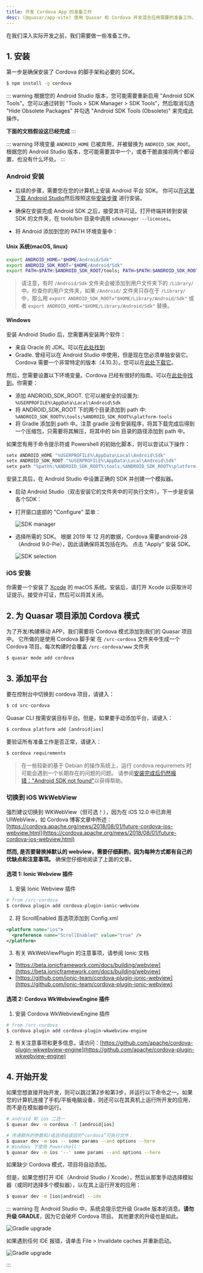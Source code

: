 ```yaml
---
title: 开发 Cordova App 的准备工作
desc: (@quasar/app-vite) 使用 Quasar 和 Cordova 开发混合应用需要的准备工作。
---
```


在我们深入实际开发之前，我们需要做一些准备工作。

## 1. 安装
第一步是确保安装了 Cordova 的脚手架和必要的 SDK。

```bash
$ npm install -g cordova
```

::: warning
根据您的 Android Studio 版本，您可能需要重新启用 "Android SDK Tools"。您可以通过转到 "Tools > SDK Manager > SDK Tools”，然后取消勾选 "Hide Obsolete Packages" 并勾选 "Android SDK Tools (Obsolete)" 来完成此操作。

**下面的文档假设这已经完成**
:::

::: warning
环境变量  `ANDROID_HOME`  已被弃用，并被替换为  `ANDROID_SDK_ROOT`。根据您的 Android Studio 版本，您可能需要其中一个，或者干脆直接将两个都设置，也没有什么坏处。
:::

### Android 安装

* 后续的步骤，需要您在您的计算机上安装 Android 平台 SDK。 你可以[在这里下载 Android Studio](https://developer.android.com/studio/index.html)然后按照这些[安装步骤](https://developer.android.com/studio/install.html) 进行安装。

* 确保在安装完成 Android SDK 之后，接受其许可证。打开终端并转到安装 SDK 的文件夹，在 tools/bin 目录中调用 `sdkmanager --licenses`。

* 将 Android 添加到您的 PATH 环境变量中：

#### Unix 系统(macOS, linux)

```bash
export ANDROID_HOME="$HOME/Android/Sdk"
export ANDROID_SDK_ROOT="$HOME/Android/Sdk"
export PATH=$PATH:$ANDROID_SDK_ROOT/tools; PATH=$PATH:$ANDROID_SDK_ROOT/platform-tools
```

> 请注意，有时 `/Android/Sdk` 文件夹会被添加到用户文件夹下的 `/Library/` 中。检查你的用户文件夹，如果 `/Android/` 文件夹只存在于 `/Library/` 中，那么用 `export ANDROID_SDK_ROOT="$HOME/Library/Android/Sdk"` 或者 `export ANDROID_HOME="$HOME/Library/Android/Sdk"` 替换。

#### Windows

安装 Android Studio 后，您需要再安装两个软件：
* 来自 Oracle 的 JDK。可以在[此处找到](https://www.oracle.com/technetwork/java/javase/downloads/jdk8-downloads-2133151.html)
* Gradle. 曾经可以在 Android Studio 中使用，但是现在您必须单独安装它。Cordova 需要一个非常特定的版本（4.10.3）。您可以在[此处下载它](https://downloads.gradle-dn.com/distributions/gradle-4.10.3-all.zip)。

然后，您需要设置以下环境变量。Cordova 已经有很好的指南。可以在[此处中找到](https://cordova.apache.org/docs/en/latest/guide/platforms/android/#setting-environment-variables)。你需要：

* 添加 ANDROID_SDK_ROOT. 它可以被安全的设置为: `%USERPROFILE%\AppData\Local\Android\Sdk`
* 将 ANDROID_SDK_ROOT 下的两个目录添加到 path 中:   `%ANDROID_SDK_ROOT%\tools;%ANDROID_SDK_ROOT%\platform-tools`
* 将 Gradle 添加到 path 中。注意 gradle 没有安装程序，将其下载完成后得到一个压缩包，只需要将其解压，将其中的 bin 目录的路径添加到 path 中。

如果您有用于命令提示符或 Powershell 的初始化脚本，则可以尝试以下操作：
```bash
setx ANDROID_HOME "%USERPROFILE%\AppData\Local\Android\Sdk"
setx ANDROID_SDK_ROOT "%USERPROFILE%\AppData\Local\Android\Sdk"
setx path "%path%;%ANDROID_SDK_ROOT%\tools;%ANDROID_SDK_ROOT%\platform-tools;<gradle_path>\bin;"
```

安装工具后，在 Android Studio 中设置正确的 SDK 并创建一个模拟器。

* 启动 Android Studio（双击安装它的文件夹中的可执行文件）。下一步是安装各个SDK：

* 打开窗口底部的 "Configure" 菜单：

  ![SDK manager](https://cdn.quasar.dev/img/Android-Studio-SDK-Menu.png "SDK manager")

* 选择所需的 SDK。 根据 2019 年 12 月的数据，Cordova 需要android-28（Android 9.0-Pie），因此请确保将其包括在内。 点击 "Apply" 安装 SDK。

  ![SDK selection](https://cdn.quasar.dev/img/Android-Studio-SDK-selection.png "SDK selection")

### iOS 安装

你需要一个安装了 [Xcode](https://developer.apple.com/xcode/) 的 macOS 系统。安装后，请打开 Xcode 以获取许可证提示。接受许可证，然后可以将其关闭。

## 2. 为 Quasar 项目添加 Cordova 模式

为了开发/构建移动 APP，我们需要将 Cordova 模式添加到我们的 Quasar 项目中。 它所做的是使用 Cordova 脚手架 在 `/src-cordova` 文件夹中生成一个 Cordova 项目。每次构建时会覆盖 `/src-cordova/www` 文件夹

```bash
$ quasar mode add cordova
```

## 3. 添加平台
要在控制台中切换到 cordova 项目，请键入：

```bash
$ cd src-cordova
```

Quasar CLI 按需安装目标平台。但是，如果要手动添加平台，请键入：

```bash
$ cordova platform add [android|ios]
```
要验证所有准备工作是否正常，请键入：

```bash
$ cordova requirements
```

> 在一些较新的基于 Debian 的操作系统上，运行 cordova requiremets 时可能会遇到一个长期存在的问题的问题。 请参阅[安装完成后仍然报错："Android SDK not found"](/quasar-cli-vite/developing-cordova-apps/troubleshooting-and-tips#Android-SDK-not-found-after-installation-of-the-SDK)以获得帮助。


### 切换到 iOS WkWebView

强烈建议切换到 WKWebView（但可选！），因为在 iOS 12.0 中已弃用 UIWebView，如 Cordova 博客文章中所述：
 [https://cordova.apache.org/news/2018/08/01/future-cordova-ios-webview.html](https://cordova.apache.org/news/2018/08/01/future-cordova-ios-webview.html)

**然而, 是否要替换掉默认的 webview，需要仔细斟酌，因为每种方式都有自己的优缺点和注意事项。** 确保您仔细地阅读了上面的文章。

#### 选项 1: Ionic Webview 插件

1. 安装 Ionic Webview 插件

```bash
# from /src-cordova
$ cordova plugin add cordova-plugin-ionic-webview
```

2. 将 ScrollEnabled 首选项添加到 Config.xml

```xml
<platform name="ios">
  <preference name="ScrollEnabled" value="true" />
</platform>
```

3. 有关 WkWebViewPlugin 的注意事项，请参阅 Ionic 文档
  * [https://beta.ionicframework.com/docs/building/webview](https://beta.ionicframework.com/docs/building/webview)
  * [https://github.com/ionic-team/cordova-plugin-ionic-webview](https://github.com/ionic-team/cordova-plugin-ionic-webview)

#### 选项 2: Cordova WkWebviewEngine 插件

1. 安装 Cordova WkWebviewEngine 插件

```bash
# from /src-cordova
$ cordova plugin add cordova-plugin-wkwebview-engine
```

2. 有关注意事项和更多信息，请访问：[https://github.com/apache/cordova-plugin-wkwebview-engine](https://github.com/apache/cordova-plugin-wkwebview-engine)

## 4. 开始开发
如果您想直接开始开发，则可以跳过第2步和第3步，并运行以下命令之一。如果您的计算机连接了手机/平板电脑设备，则还可以在其真机上运行所开发的应用，而不是在模拟器中运行。

```bash
# android 和 ios 二选一
$ quasar dev -m cordova -T [android|ios]

# 传递额外的参数和/或选项给底层的“cordova”可执行文件：
$ quasar dev -m ios -- some params --and options --here
# Windows 下使用 Powershell：
$ quasar dev -m ios '--' some params --and options --here
```
如果缺少 Cordova 模式，项目将自动添加。

但是，如果您想打开 IDE（Android Studio / Xcode），然后从那里手动选择模拟器（或同时选择多个模拟器），以在其上运行开发的应用：

```bash
$ quasar dev -m [ios|android] --ide
```

::: warning
在 Android Studio 中，系统会提示您升级 Gradle 版本的消息。**请勿升级 GRADLE**，因为它会破坏 Cordova 项目。 其他要求的升级也是如此。

<img src="https://cdn.quasar.dev/img/gradle-upgrade-notice.png" alt="Gradle upgrade" class="q-my-md fit rounded-borders" style="max-width: 350px">

如果遇到任何 IDE 报错，请单击 File > Invalidate caches 并重新启动。

<img src="https://cdn.quasar.dev/img/gradle-invalidate-cache.png" alt="Gradle upgrade" class="q-mt-md fit rounded-borders" style="max-width: 350px">

:::
